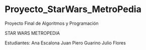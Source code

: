 # Proyecto_StarWars_MetroPedia
Proyecto Final de Algoritmos y Programación 

STAR WARS METROPEDIA 

Estudiantes:
    Ana Escalona
    Juan Piero Guarino
    Julio Flores
